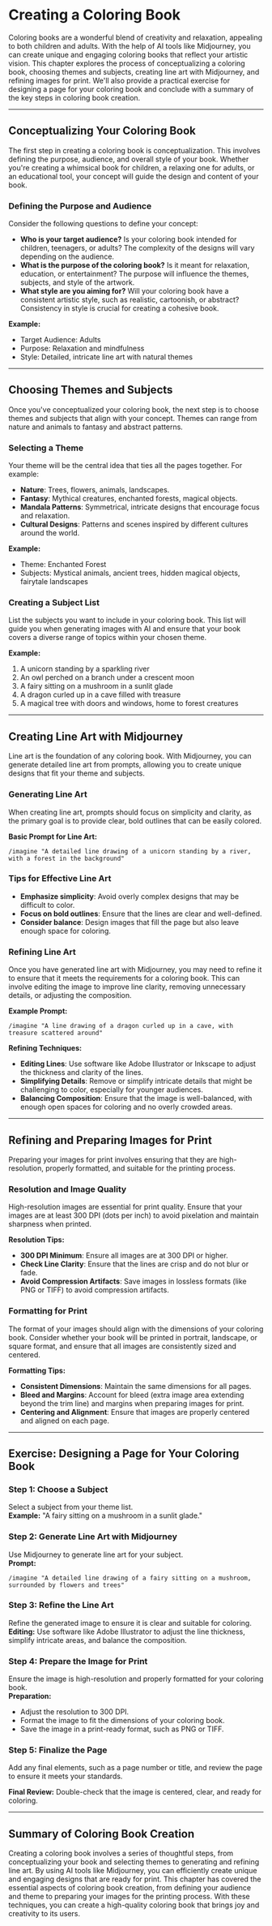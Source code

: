 # Creating a Coloring Book

Coloring books are a wonderful blend of creativity and relaxation, appealing to both children and adults. With the help of AI tools like Midjourney, you can create unique and engaging coloring books that reflect your artistic vision. This chapter explores the process of conceptualizing a coloring book, choosing themes and subjects, creating line art with Midjourney, and refining images for print. We'll also provide a practical exercise for designing a page for your coloring book and conclude with a summary of the key steps in coloring book creation.

---

## Conceptualizing Your Coloring Book

The first step in creating a coloring book is conceptualization. This involves defining the purpose, audience, and overall style of your book. Whether you're creating a whimsical book for children, a relaxing one for adults, or an educational tool, your concept will guide the design and content of your book.

### Defining the Purpose and Audience

Consider the following questions to define your concept:

- **Who is your target audience?** Is your coloring book intended for children, teenagers, or adults? The complexity of the designs will vary depending on the audience.
- **What is the purpose of the coloring book?** Is it meant for relaxation, education, or entertainment? The purpose will influence the themes, subjects, and style of the artwork.
- **What style are you aiming for?** Will your coloring book have a consistent artistic style, such as realistic, cartoonish, or abstract? Consistency in style is crucial for creating a cohesive book.

**Example:**

- Target Audience: Adults  
- Purpose: Relaxation and mindfulness  
- Style: Detailed, intricate line art with natural themes  

---

## Choosing Themes and Subjects

Once you've conceptualized your coloring book, the next step is to choose themes and subjects that align with your concept. Themes can range from nature and animals to fantasy and abstract patterns.

### Selecting a Theme

Your theme will be the central idea that ties all the pages together. For example:

- **Nature**: Trees, flowers, animals, landscapes.
- **Fantasy**: Mythical creatures, enchanted forests, magical objects.
- **Mandala Patterns**: Symmetrical, intricate designs that encourage focus and relaxation.
- **Cultural Designs**: Patterns and scenes inspired by different cultures around the world.

**Example:**

- Theme: Enchanted Forest  
- Subjects: Mystical animals, ancient trees, hidden magical objects, fairytale landscapes  

### Creating a Subject List

List the subjects you want to include in your coloring book. This list will guide you when generating images with AI and ensure that your book covers a diverse range of topics within your chosen theme.

**Example:**

1. A unicorn standing by a sparkling river  
2. An owl perched on a branch under a crescent moon  
3. A fairy sitting on a mushroom in a sunlit glade  
4. A dragon curled up in a cave filled with treasure  
5. A magical tree with doors and windows, home to forest creatures  

---

## Creating Line Art with Midjourney

Line art is the foundation of any coloring book. With Midjourney, you can generate detailed line art from prompts, allowing you to create unique designs that fit your theme and subjects.

### Generating Line Art

When creating line art, prompts should focus on simplicity and clarity, as the primary goal is to provide clear, bold outlines that can be easily colored.

**Basic Prompt for Line Art:**

```
/imagine "A detailed line drawing of a unicorn standing by a river, with a forest in the background"
```

### Tips for Effective Line Art

- **Emphasize simplicity**: Avoid overly complex designs that may be difficult to color.
- **Focus on bold outlines**: Ensure that the lines are clear and well-defined.
- **Consider balance**: Design images that fill the page but also leave enough space for coloring.

### Refining Line Art

Once you have generated line art with Midjourney, you may need to refine it to ensure that it meets the requirements for a coloring book. This can involve editing the image to improve line clarity, removing unnecessary details, or adjusting the composition.

**Example Prompt:**

```
/imagine "A line drawing of a dragon curled up in a cave, with treasure scattered around"
```

**Refining Techniques:**

- **Editing Lines**: Use software like Adobe Illustrator or Inkscape to adjust the thickness and clarity of the lines.
- **Simplifying Details**: Remove or simplify intricate details that might be challenging to color, especially for younger audiences.
- **Balancing Composition**: Ensure that the image is well-balanced, with enough open spaces for coloring and no overly crowded areas.

---

## Refining and Preparing Images for Print

Preparing your images for print involves ensuring that they are high-resolution, properly formatted, and suitable for the printing process.

### Resolution and Image Quality

High-resolution images are essential for print quality. Ensure that your images are at least 300 DPI (dots per inch) to avoid pixelation and maintain sharpness when printed.

**Resolution Tips:**

- **300 DPI Minimum**: Ensure all images are at 300 DPI or higher.  
- **Check Line Clarity**: Ensure that the lines are crisp and do not blur or fade.  
- **Avoid Compression Artifacts**: Save images in lossless formats (like PNG or TIFF) to avoid compression artifacts.  

### Formatting for Print

The format of your images should align with the dimensions of your coloring book. Consider whether your book will be printed in portrait, landscape, or square format, and ensure that all images are consistently sized and centered.

**Formatting Tips:**

- **Consistent Dimensions**: Maintain the same dimensions for all pages.  
- **Bleed and Margins**: Account for bleed (extra image area extending beyond the trim line) and margins when preparing images for print.  
- **Centering and Alignment**: Ensure that images are properly centered and aligned on each page.  

---

## Exercise: Designing a Page for Your Coloring Book

### Step 1: Choose a Subject
Select a subject from your theme list.  
**Example:** "A fairy sitting on a mushroom in a sunlit glade."

### Step 2: Generate Line Art with Midjourney
Use Midjourney to generate line art for your subject.  
**Prompt:**
```
/imagine "A detailed line drawing of a fairy sitting on a mushroom, surrounded by flowers and trees"
```

### Step 3: Refine the Line Art
Refine the generated image to ensure it is clear and suitable for coloring.  
**Editing:** Use software like Adobe Illustrator to adjust the line thickness, simplify intricate areas, and balance the composition.

### Step 4: Prepare the Image for Print
Ensure the image is high-resolution and properly formatted for your coloring book.  
**Preparation:**
- Adjust the resolution to 300 DPI.  
- Format the image to fit the dimensions of your coloring book.  
- Save the image in a print-ready format, such as PNG or TIFF.  

### Step 5: Finalize the Page
Add any final elements, such as a page number or title, and review the page to ensure it meets your standards.  

**Final Review:** Double-check that the image is centered, clear, and ready for coloring.

---

## Summary of Coloring Book Creation

Creating a coloring book involves a series of thoughtful steps, from conceptualizing your book and selecting themes to generating and refining line art. By using AI tools like Midjourney, you can efficiently create unique and engaging designs that are ready for print. This chapter has covered the essential aspects of coloring book creation, from defining your audience and theme to preparing your images for the printing process. With these techniques, you can create a high-quality coloring book that brings joy and creativity to its users.
